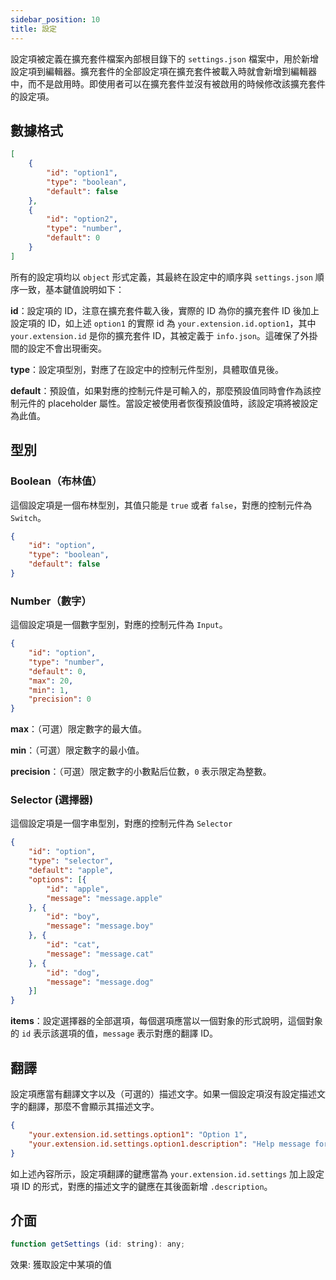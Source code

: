 ```yaml
---
sidebar_position: 10
title: 設定
---
```


設定項被定義在擴充套件檔案內部根目錄下的 `settings.json` 檔案中，用於新增設定項到編輯器。擴充套件的全部設定項在擴充套件被載入時就會新增到編輯器中，而不是啟用時。即使用者可以在擴充套件並沒有被啟用的時候修改該擴充套件的設定項。

## 數據格式
```json title="settings.json"
[
    {
        "id": "option1",
        "type": "boolean",
        "default": false
    },
    {
        "id": "option2",
        "type": "number",
        "default": 0
    }
]
```
所有的設定項均以 `object` 形式定義，其最終在設定中的順序與 `settings.json` 順序一致，基本鍵值說明如下：

**id**：設定項的 ID，注意在擴充套件載入後，實際的 ID 為你的擴充套件 ID 後加上設定項的 ID，如上述 `option1` 的實際 id 為 `your.extension.id.option1`，其中 `your.extension.id` 是你的擴充套件 ID，其被定義于 `info.json`。這確保了外掛間的設定不會出現衝突。

**type**：設定項型別，對應了在設定中的控制元件型別，具體取值見後。

**default**：預設值，如果對應的控制元件是可輸入的，那麼預設值同時會作為該控制元件的 placeholder 屬性。當設定被使用者恢復預設值時，該設定項將被設定為此值。

## 型別
### Boolean（布林值）
這個設定項是一個布林型別，其值只能是 `true` 或者 `false`，對應的控制元件為 `Switch`。
```json
{
    "id": "option",
    "type": "boolean",
    "default": false
}
```
### Number（數字）
這個設定項是一個數字型別，對應的控制元件為 `Input`。
```json
{
    "id": "option",
    "type": "number",
    "default": 0,
    "max": 20,
    "min": 1,
    "precision": 0
}
```

**max**：（可選）限定數字的最大值。

**min**：（可選）限定數字的最小值。

**precision**：（可選）限定數字的小數點后位數，`0` 表示限定為整數。
### Selector (選擇器)
這個設定項是一個字串型別，對應的控制元件為 `Selector`
```json
{
    "id": "option",
    "type": "selector",
    "default": "apple",
    "options": [{
        "id": "apple",
        "message": "message.apple"
    }, {
        "id": "boy",
        "message": "message.boy"
    }, {
        "id": "cat",
        "message": "message.cat"
    }, {
        "id": "dog",
        "message": "message.dog"
    }]
}
```
**items**：設定選擇器的全部選項，每個選項應當以一個對象的形式說明，這個對象的 `id` 表示該選項的值，`message` 表示對應的翻譯 ID。
## 翻譯
設定項應當有翻譯文字以及（可選的）描述文字。如果一個設定項沒有設定描述文字的翻譯，那麼不會顯示其描述文字。
```json
{
    "your.extension.id.settings.option1": "Option 1",
    "your.extension.id.settings.option1.description": "Help message for option 1"
}
```
如上述內容所示，設定項翻譯的鍵應當為 `your.extension.id.settings` 加上設定項 ID 的形式，對應的描述文字的鍵應在其後面新增 `.description`。
## 介面
```javascript
function getSettings (id: string): any;
```
效果: 獲取設定中某項的值